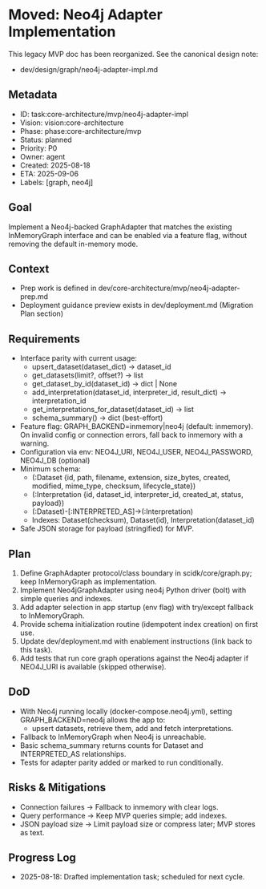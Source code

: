 # Moved: Neo4j Adapter Implementation

This legacy MVP doc has been reorganized. See the canonical design note:
- dev/design/graph/neo4j-adapter-impl.md

## Metadata
- ID: task:core-architecture/mvp/neo4j-adapter-impl
- Vision: vision:core-architecture
- Phase: phase:core-architecture/mvp
- Status: planned
- Priority: P0
- Owner: agent
- Created: 2025-08-18
- ETA: 2025-09-06
- Labels: [graph, neo4j]

## Goal
Implement a Neo4j-backed GraphAdapter that matches the existing InMemoryGraph interface and can be enabled via a feature flag, without removing the default in-memory mode.

## Context
- Prep work is defined in dev/core-architecture/mvp/neo4j-adapter-prep.md
- Deployment guidance preview exists in dev/deployment.md (Migration Plan section)

## Requirements
- Interface parity with current usage:
  - upsert_dataset(dataset_dict) -> dataset_id
  - get_datasets(limit?, offset?) -> list
  - get_dataset_by_id(dataset_id) -> dict | None
  - add_interpretation(dataset_id, interpreter_id, result_dict) -> interpretation_id
  - get_interpretations_for_dataset(dataset_id) -> list
  - schema_summary() -> dict (best-effort)
- Feature flag: GRAPH_BACKEND=inmemory|neo4j (default: inmemory). On invalid config or connection errors, fall back to inmemory with a warning.
- Configuration via env: NEO4J_URI, NEO4J_USER, NEO4J_PASSWORD, NEO4J_DB (optional)
- Minimum schema:
  - (:Dataset {id, path, filename, extension, size_bytes, created, modified, mime_type, checksum, lifecycle_state})
  - (:Interpretation {id, dataset_id, interpreter_id, created_at, status, payload})
  - (:Dataset)-[:INTERPRETED_AS]->(:Interpretation)
  - Indexes: Dataset(checksum), Dataset(id), Interpretation(dataset_id)
- Safe JSON storage for payload (stringified) for MVP.

## Plan
1. Define GraphAdapter protocol/class boundary in scidk/core/graph.py; keep InMemoryGraph as implementation. 
2. Implement Neo4jGraphAdapter using neo4j Python driver (bolt) with simple queries and indexes.
3. Add adapter selection in app startup (env flag) with try/except fallback to InMemoryGraph.
4. Provide schema initialization routine (idempotent index creation) on first use.
5. Update dev/deployment.md with enablement instructions (link back to this task).
6. Add tests that run core graph operations against the Neo4j adapter if NEO4J_URI is available (skipped otherwise).

## DoD
- With Neo4j running locally (docker-compose.neo4j.yml), setting GRAPH_BACKEND=neo4j allows the app to:
  - upsert datasets, retrieve them, add and fetch interpretations.
- Fallback to InMemoryGraph when Neo4j is unreachable.
- Basic schema_summary returns counts for Dataset and INTERPRETED_AS relationships.
- Tests for adapter parity added or marked to run conditionally.

## Risks & Mitigations
- Connection failures → Fallback to inmemory with clear logs.
- Query performance → Keep MVP queries simple; add indexes.
- JSON payload size → Limit payload size or compress later; MVP stores as text.

## Progress Log
- 2025-08-18: Drafted implementation task; scheduled for next cycle.
